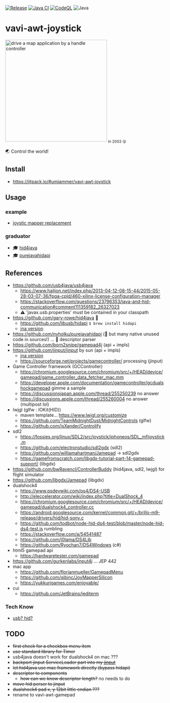 [![Release](https://jitpack.io/v/umjammer/vavi-awt-joystick.svg)](https://jitpack.io/#umjammer/vavi-awt-joystick)
[![Java CI](https://github.com/umjammer/vavi-awt-joystick/actions/workflows/maven.yml/badge.svg)](https://github.com/umjammer/vavi-awt-joystick/actions/workflows/maven.yml)
[![CodeQL](https://github.com/umjammer/vavi-awt-joystick/actions/workflows/codeql-analysis.yml/badge.svg)](https://github.com/umjammer/vavi-awt-joystick/actions/workflows/codeql-analysis.yml)
![Java](https://img.shields.io/badge/Java-17-b07219)

# vavi-awt-joystick

<img src="https://user-images.githubusercontent.com/493908/207153859-91ad7707-d1d4-4609-bcdd-9cf992da5eec.png" width="320" alt="drive a map application by a handle controller"/> <sub>in 2003 😮</sub>

🌏 Control the world!

## Install

* https://jitpack.io/#umjammer/vavi-awt-joystick

## Usage

### example

 * [joystic mapper replacement](src/test/java/vavi/games/input/listener/MinecraftListener.java)

### graduator

* 🎓 [hid4java](https://github.com/umjammer/hid4java)
* 🎓 [purejavahidapi](https://github.com/umjammer/purejavahidapi)

## References

 * https://github.com/usb4java/usb4java
   * https://www.haljion.net/index.php/2013-04-12-08-15-44/2015-05-28-03-07-36/fpga-cpld/460-xilinx-license-configuration-manager
   * https://stackoverflow.com/questions/23796353/java-and-hid-communication#comment111359182_26327023
   * ⚠ 'javax.usb.properties' must be contained in your classpath
 * https://github.com/gary-rowe/hid4java 🎯
   * https://github.com/libusb/hidapi `$ brew install hidapi`
   * [jna version](https://github.com/umjammer/hid4java)
 * https://github.com/nyholku/purejavahidapi (🥺 but many native unused code in sources!) ... 🎯 descriptor parser
 * https://github.com/born2snipe/gamepad4j (api + impls)
 * https://github.com/jinput/jinput by sun (api + impls)
   * [jna version](https://github.com/umjammer/jinput)
   * https://sourceforge.net/projects/gamecontroller/ processing (jinput)
 * Game Controller framework (GCController)
   * https://chromium.googlesource.com/chromium/src/+/HEAD/device/gamepad/game_controller_data_fetcher_mac.mm
   * https://developer.apple.com/documentation/gamecontroller/gcdualshockgamepad gimme a sample
   * https://discussionsjapan.apple.com/thread/255250239 no answer
   * https://discussions.apple.com/thread/255260004 no answer (multipost lol)
 * lwjgl (glfw : IOKit(HID))
   * maven template... https://www.lwjgl.org/customize
   * https://github.com/TeamMidnightDust/MidnightControls (glfw)
   * https://github.com/isXander/Controlify
 * sdl2
   * https://fossies.org/linux/SDL2/src/joystick/iphoneos/SDL_mfijoystick.m
   * https://github.com/electronstudio/sdl2gdx (sdl2)
   * https://github.com/williamahartman/Jamepad -> sdl2gdx
   * https://gamefromscratch.com/libgdx-tutorial-part-14-gamepad-support/ (libgdx)
 * https://github.com/bwRavencl/ControllerBuddy (hid4java, sdl2, lwjgl) for flight simulator
 * https://github.com/libgdx/Jamepad (libgdx)
 * dualshock4
   * https://www.psdevwiki.com/ps4/DS4-USB
   * http://eleccelerator.com/wiki/index.php?title=DualShock_4
   * https://chromium.googlesource.com/chromium/src/+/HEAD/device/gamepad/dualshock4_controller.cc
   * https://android.googlesource.com/kernel/common.git/+/brillo-m9-release/drivers/hid/hid-sony.c
   * https://github.com/todbot/node-hid-ds4-test/blob/master/node-hid-ds4-test.js rumbling
   * https://stackoverflow.com/a/54541487
   * https://github.com/j0lama/DS4Lib
   * https://github.com/Ryochan7/DS4Windows (c#)
* html5 gamepad api
   * https://hardwaretester.com/gamepad
 * https://github.com/gurkenlabs/input4j ... JEP 442
 * mac app
   * https://github.com/florianmueller/GamepadMenu
   * https://github.com/qibinc/JoyMapperSilicon
   * https://yukkurigames.com/enjoyable/
 * cui
   * https://github.com/JetBrains/jediterm

### Tech Know

* [usb? hid?](https://github.com/umjammer/vavi-awt-joystick/wiki/Tech-Know)

## TODO

* ~~first check for a checkbox menu item~~
* ~~use standard library for Timer~~
* usb4java doesn't work for dualshock4 on mac ???
* ~~backport jinput ServiceLoader part into my [jinput](https://github.com/jinput/jinput)~~
* ~~let hid4java use mac framework directly (bypass hidapi)~~
* ~~descriptor to components~~
   * ~~how can we know descriptor length?~~ no needs to do
* ~~move hid perser to jinput~~
* ~~dualshock4 pad x, y 12bit little endian ???~~
* rename to vavi-awt-gamepad
